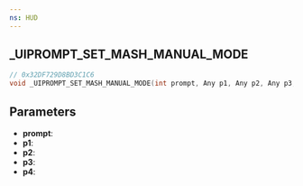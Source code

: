 ```yaml
---
ns: HUD
---
```

## _UIPROMPT_SET_MASH_MANUAL_MODE

```c
// 0x32DF729D8BD3C1C6
void _UIPROMPT_SET_MASH_MANUAL_MODE(int prompt, Any p1, Any p2, Any p3, Any p4);
```

## Parameters
* **prompt**:
* **p1**:
* **p2**:
* **p3**:
* **p4**:
